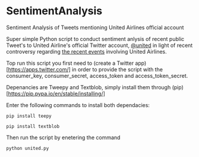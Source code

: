 # SentimentAnalysis
Sentiment Analysis of Tweets mentioning United Airlines official account

Super simple Python script to conduct sentiment anlysis of recent public Tweet's to United Airline's official Twitter account, [@united](https://twitter.com/united) in light of recent controversy regarding [the recent events](https://www.nytimes.com/2017/04/14/business/united-airlines-passenger-doctor.html) involving United Airlines.

Top run this script you first need to (create a Twitter app)[https://apps.twitter.com/] in order to provide the script with the consumer_key, consumer_secret, access_token and access_token_secret.

Depenancies are Tweepy and Textblob, simply install them through (pip)[https://pip.pypa.io/en/stable/installing/]

Enter the following commands to install both dependacies:
```
pip install teepy
```
```
pip install textblob
```

Then run the script by enetering the command
```
python united.py
```
